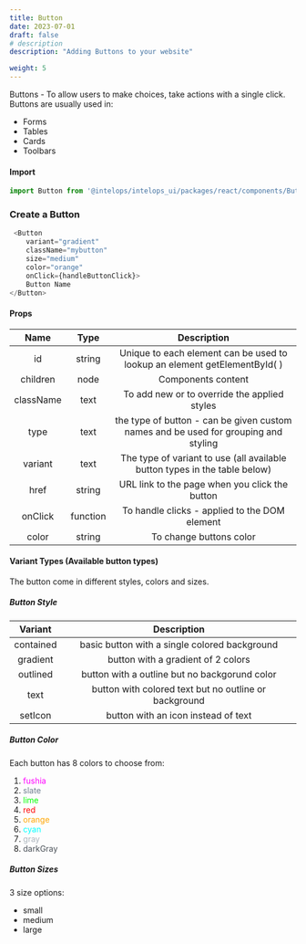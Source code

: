 ```yaml
---
title: Button
date: 2023-07-01
draft: false
# description
description: "Adding Buttons to your website"

weight: 5
---
```


Buttons - To allow users to make choices, take actions with a single click. Buttons are usually used in:
- Forms
- Tables
- Cards
- Toolbars

#### Import 
```js
import Button from '@intelops/intelops_ui/packages/react/components/Button/src';
```

### Create a Button
```js
 <Button
    variant="gradient"
    className="mybutton"
    size="medium"
    color="orange"
    onClick={handleButtonClick}>
    Button Name
</Button>
```

#### Props

| **Name**    |  **Type**   |**Description**       |
| :----:      |    :----:   |    :----:            |
| id          | string      | Unique to each element can be used to lookup an element getElementById( ) |
| children    | node        | Components content   |
| className   | text        | To add new or to override the applied styles  |
| type        | text        | the type of button - can be given custom names and be used for grouping and styling |
| variant     | text        | The type of variant to use (all available button types in the table below)
| href        | string      | URL link to the page when you click the button| 
| onClick     | function    | To handle clicks - applied to the DOM element |
| color       | string      | To change buttons color |

#### Variant Types (Available button types)
The button come in different styles, colors and sizes.

##### Button Style

| **Variant**   | **Description**      |
| :----:             |    :----:            |
| contained          | basic button with a single colored background |
| gradient           | button with a gradient of 2 colors            |
| outlined           | button with a outline but no backgorund color |
| text               | button with colored text but no outline or background |
| setIcon            | button with an icon instead of text           |

##### Button Color
Each button has 8 colors to choose from:

1. <span style="color: #FF00FF">fushia</span>
2. <span style="color: #708090">slate</span>
3. <span style="color: lime">lime</span>
4. <span style="color: red">red</span>
5. <span style="color: orange">orange</span>
6. <span style="color: cyan">cyan</span>
7. <span style="color: #adb5bd">gray</span> 
8. <span style="color: #495057">darkGray</span>

##### Button Sizes
3 size options: 
- small
- medium
- large